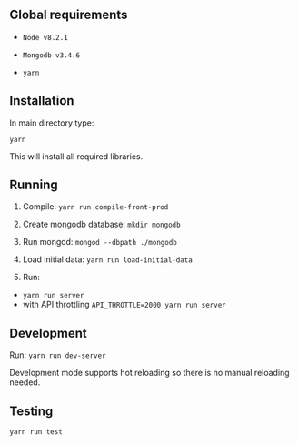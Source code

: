 Global requirements
---

- `Node v8.2.1`

- `Mongodb v3.4.6`

- `yarn`

Installation
---

In main directory type:

`yarn`

This will install all required libraries.

Running
---

1. Compile:
`yarn run compile-front-prod`

1. Create mongodb database:
`mkdir mongodb`

1. Run mongod:
`mongod --dbpath ./mongodb`

1. Load initial data:
`yarn run load-initial-data`

1. Run:
  - `yarn run server`
  - with API throttling `API_THROTTLE=2000 yarn run server`

Development
---

Run:
`yarn run dev-server`

Development mode supports hot reloading so there is no manual reloading needed.

Testing
---

`yarn run test`
